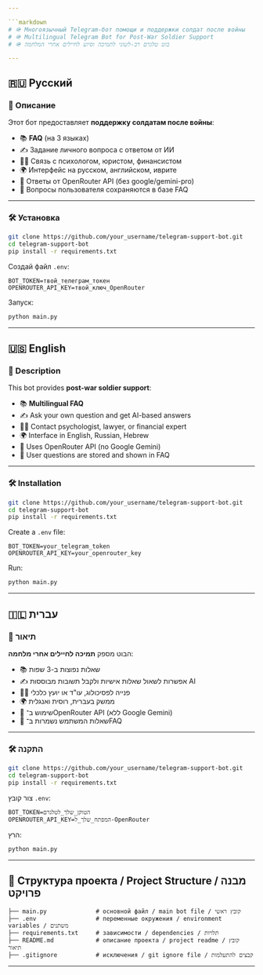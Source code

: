 ```yaml
---

```markdown
# 🪖 Многоязычный Telegram-бот помощи и поддержки солдат после войны  
# 🪖 Multilingual Telegram Bot for Post-War Soldier Support  
# 🪖 בוט טלגרם רב-לשוני לתמיכה וסיוע לחיילים אחרי המלחמה  

---
```


## 🇷🇺 Русский

### 📌 Описание

Этот бот предоставляет **поддержку солдатам после войны**:

- 📚 **FAQ** (на 3 языках)  
- ✍ Задание личного вопроса с ответом от ИИ  
- 👨‍⚕️ Связь с психологом, юристом, финансистом  
- 🌍 Интерфейс на русском, английском, иврите  
- 🤖 Ответы от OpenRouter API (без google/gemini-pro)  
- 💬 Вопросы пользователя сохраняются в базе FAQ  

---

### 🛠 Установка

```bash
git clone https://github.com/your_username/telegram-support-bot.git
cd telegram-support-bot
pip install -r requirements.txt
```

Создай файл `.env`:

```
BOT_TOKEN=твой_телеграм_токен
OPENROUTER_API_KEY=твой_ключ_OpenRouter
```

Запуск:

```bash
python main.py
```

---

## 🇺🇸 English

### 📌 Description

This bot provides **post-war soldier support**:

- 📚 **Multilingual FAQ**  
- ✍ Ask your own question and get AI-based answers  
- 👨‍⚕️ Contact psychologist, lawyer, or financial expert  
- 🌍 Interface in English, Russian, Hebrew  
- 🤖 Uses OpenRouter API (no Google Gemini)  
- 💬 User questions are stored and shown in FAQ  

---

### 🛠 Installation

```bash
git clone https://github.com/your_username/telegram-support-bot.git
cd telegram-support-bot
pip install -r requirements.txt
```

Create a `.env` file:

```
BOT_TOKEN=your_telegram_token
OPENROUTER_API_KEY=your_openrouter_key
```

Run:

```bash
python main.py
```

---

## 🇮🇱 עברית

### 📌 תיאור

הבוט מספק **תמיכה לחיילים אחרי מלחמה**:

- 📚 שאלות נפוצות ב-3 שפות  
- ✍ אפשרות לשאול שאלות אישיות ולקבל תשובות מבוססות AI  
- 👨‍⚕️ פנייה לפסיכולוג, עו"ד או יועץ כלכלי  
- 🌍 ממשק בעברית, רוסית ואנגלית  
- 🤖 שימוש ב־OpenRouter API (ללא Google Gemini)  
- 💬 שאלות המשתמש נשמרות ב־FAQ  

---

### 🛠 התקנה

```bash
git clone https://github.com/your_username/telegram-support-bot.git
cd telegram-support-bot
pip install -r requirements.txt
```

צור קובץ `.env`:

```
BOT_TOKEN=הטוקן_שלך_לטלגרם
OPENROUTER_API_KEY=המפתח_שלך_ל-OpenRouter
```

הרץ:

```bash
python main.py
```

---

## 📄 Структура проекта / Project Structure / מבנה פרויקט

```plaintext
├── main.py              # основной файл / main bot file / קובץ ראשי
├── .env                 # переменные окружения / environment variables / משתנים
├── requirements.txt     # зависимости / dependencies / תלויות
├── README.md            # описание проекта / project readme / קובץ תיאור
├── .gitignore           # исключения / git ignore file / קבצים להתעלמות
```

---
